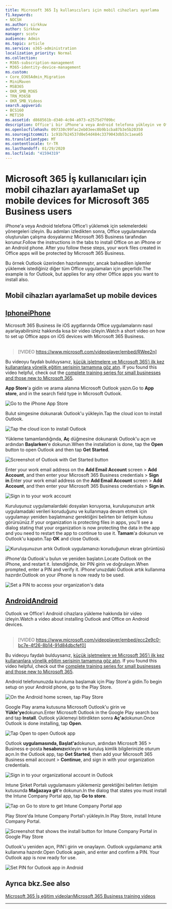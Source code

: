 ```yaml
---
title: Microsoft 365 İş kullanıcıları için mobil cihazları ayarlama
f1.keywords:
- NOCSH
ms.author: sirkkuw
author: Sirkkuw
manager: scotv
audience: Admin
ms.topic: article
ms.service: o365-administration
localization_priority: Normal
ms.collection:
- M365-subscription-management
- M365-identity-device-management
ms.custom:
- Core_O365Admin_Migration
- MiniMaven
- MSB365
- OKR_SMB_M365
- TRN_M365B
- OKR_SMB_Videos
search.appverid:
- BCS160
- MET150
ms.assetid: d868561b-d340-4c04-a973-e2575d7f09bc
description: Office'i bir iPhone'a veya Android telefona yükleyin ve Office uygulamalarındaki iş dosyalarınız Microsoft 365 Business tarafından korunacaktır.
ms.openlocfilehash: 097330c99fac2eb03eec0b9b1cba87b3e5b20350
ms.sourcegitcommit: 1c91b7b24537d0e54d484c3379043db53c1aea65
ms.translationtype: MT
ms.contentlocale: tr-TR
ms.lasthandoff: 01/29/2020
ms.locfileid: "41594319"
---
```

# <a name="set-up-mobile-devices-for-microsoft-365-business-users"></a><span data-ttu-id="8b717-103">Microsoft 365 İş kullanıcıları için mobil cihazları ayarlama</span><span class="sxs-lookup"><span data-stu-id="8b717-103">Set up mobile devices for Microsoft 365 Business users</span></span>

<span data-ttu-id="8b717-p101">iPhone'a veya Android telefona Office'i yüklemek için sekmelerdeki yönergeleri izleyin. Bu adımları izledikten sonra, Office uygulamalarında oluşturulan çalışma dosyalarınız Microsoft 365 Business tarafından korunur.</span><span class="sxs-lookup"><span data-stu-id="8b717-p101">Follow the instructions in the tabs to install Office on an iPhone or an Android phone. After you follow these steps, your work files created in Office apps will be protected by Microsoft 365 Business.</span></span>

<span data-ttu-id="8b717-106">Bu örnek Outlook üzerinden hazırlanmıştır, ancak bahsedilen işlemler yüklemek istediğiniz diğer tüm Office uygulamaları için geçerlidir.</span><span class="sxs-lookup"><span data-stu-id="8b717-106">The example is for Outlook, but applies for any other Office apps you want to install also.</span></span>
  
## <a name="set-up-mobile-devices"></a><span data-ttu-id="8b717-107">Mobil cihazları ayarlama</span><span class="sxs-lookup"><span data-stu-id="8b717-107">Set up mobile devices</span></span>

## <a name="iphonetabiphone"></a>[<span data-ttu-id="8b717-108">Iphone</span><span class="sxs-lookup"><span data-stu-id="8b717-108">iPhone</span></span>](#tab/iPhone)
  
<span data-ttu-id="8b717-109">Microsoft 365 Business ile iOS aygıtlarında Office uygulamalarını nasıl ayarlayabilirsiniz hakkında kısa bir video izleyin.</span><span class="sxs-lookup"><span data-stu-id="8b717-109">Watch a short video on how to set up Office apps on iOS devices with Microsoft 365 Business.</span></span><br><br>

> [!VIDEO https://www.microsoft.com/videoplayer/embed/RWee2n] 

<span data-ttu-id="8b717-110">Bu videoyu faydalı bulduysanız, [küçük işletmelere ve Microsoft 365’i ilk kez kullananlara yönelik eğitim serisinin tamamına göz atın](https://support.office.com/article/6ab4bbcd-79cf-4000-a0bd-d42ce4d12816).  </span><span class="sxs-lookup"><span data-stu-id="8b717-110">If you found this video helpful, check out the [complete training series for small businesses and those new to Microsoft 365](https://support.office.com/article/6ab4bbcd-79cf-4000-a0bd-d42ce4d12816).</span></span>

<span data-ttu-id="8b717-111">**App Store**'a gidin ve arama alanına Microsoft Outlook yazın.</span><span class="sxs-lookup"><span data-stu-id="8b717-111">Go to **App store**, and in the search field type in Microsoft Outlook.</span></span>
  
![Go to the iPhone App Store](media/886913de-76e5-4883-8ed0-4eb3ec06188f.png)
  
<span data-ttu-id="8b717-113">Bulut simgesine dokunarak Outlook'u yükleyin.</span><span class="sxs-lookup"><span data-stu-id="8b717-113">Tap the cloud icon to install Outlook.</span></span>
  
![Tap the cloud icon to install Outlook](media/665e1620-948a-4ab8-b914-dca49530142c.png)
  
<span data-ttu-id="8b717-115">Yükleme tamamlandığında, **Aç** düğmesine dokunarak Outlook'u açın ve ardından **Başlarken**'e dokunun.</span><span class="sxs-lookup"><span data-stu-id="8b717-115">When the installation is done, tap the **Open** button to open Outlook and then tap **Get Started**.</span></span>
  
![Screenshot of Outlook with Get Started button](media/005bedec-ae50-4d75-b3bb-e7cef9e2561c.png)
  
<span data-ttu-id="8b717-117">Enter your work email address on the **Add Email Account** screen \> **Add Account**, and then enter your Microsoft 365 Business credentials \> **Sign in**.</span><span class="sxs-lookup"><span data-stu-id="8b717-117">Enter your work email address on the **Add Email Account** screen \> **Add Account**, and then enter your Microsoft 365 Business credentials \> **Sign in**.</span></span>
  
![Sign in to your work account](media/3cef1fb5-7bec-4d3d-8542-872b731ce19f.png)
  
<span data-ttu-id="8b717-119">Kuruluşunuz uygulamalardaki dosyaları koruyorsa, kuruluşunuzun artık uygulamadaki verileri koruduğunu ve kullanmaya devam etmek için uygulamayı yeniden başlatmanız gerektiğini belirten bir iletişim kutusu görürsünüz.</span><span class="sxs-lookup"><span data-stu-id="8b717-119">If your organization is protecting files in apps, you'll see a dialog stating that your organization is now protecting the data in the app and you need to restart the app to continue to use it.</span></span> <span data-ttu-id="8b717-120">**Tamam**'a dokunun ve Outlook'u kapatın.</span><span class="sxs-lookup"><span data-stu-id="8b717-120">Tap **OK** and close Outlook.</span></span> 
  
![Kuruluşunuzun artık Outlook uygulamanızı koruduğunun ekran görüntüsü](media/fb4c1c84-b1e9-42e1-8070-c13dcf79fb09.png)
  
<span data-ttu-id="8b717-122">iPhone'da Outlook'u bulun ve yeniden başlatın.</span><span class="sxs-lookup"><span data-stu-id="8b717-122">Locate Outlook on the iPhone, and restart it.</span></span> <span data-ttu-id="8b717-123">İstendiğinde, bir PIN girin ve doğrulayın.</span><span class="sxs-lookup"><span data-stu-id="8b717-123">When prompted, enter a PIN and verify it.</span></span> <span data-ttu-id="8b717-124">iPhone'unuzdaki Outlook artık kullanıma hazırdır.</span><span class="sxs-lookup"><span data-stu-id="8b717-124">Outlook on your iPhone is now ready to be used.</span></span>
  
![Set a PIN to access your organization's data](media/64f2630b-3164-47a4-9dd6-ca0c29ed5fb3.png)
  
## <a name="androidtabandroid"></a>[<span data-ttu-id="8b717-126">Android</span><span class="sxs-lookup"><span data-stu-id="8b717-126">Android</span></span>](#tab/Android)
  
<span data-ttu-id="8b717-127">Outlook ve Office'i Android cihazlara yükleme hakkında bir video izleyin.</span><span class="sxs-lookup"><span data-stu-id="8b717-127">Watch a video about installing Outlook and Office on Android devices.</span></span><br><br>

> [!VIDEO https://www.microsoft.com/videoplayer/embed/ecc2e9c0-bc7e-4f26-8b14-91d84dbcfef0] 

<span data-ttu-id="8b717-128">Bu videoyu faydalı bulduysanız, [küçük işletmelere ve Microsoft 365’i ilk kez kullananlara yönelik eğitim serisinin tamamına göz atın](https://support.office.com/article/6ab4bbcd-79cf-4000-a0bd-d42ce4d12816).  </span><span class="sxs-lookup"><span data-stu-id="8b717-128">If you found this video helpful, check out the [complete training series for small businesses and those new to Microsoft 365](https://support.office.com/article/6ab4bbcd-79cf-4000-a0bd-d42ce4d12816).</span></span>

<span data-ttu-id="8b717-129">Android telefonunuzda kuruluma başlamak için Play Store'a gidin.</span><span class="sxs-lookup"><span data-stu-id="8b717-129">To begin setup on your Android phone, go to the Play Store.</span></span>
  
![On the Android home screen, tap Play Store](media/93df88e7-c778-40e1-b35e-868ca6e97f6c.png)
  
<span data-ttu-id="8b717-131">Google Play arama kutusuna Microsoft Outlook'u girin ve **Yükle'ye**dokunun.</span><span class="sxs-lookup"><span data-stu-id="8b717-131">Enter Microsoft Outlook in the Google Play search box and tap **Install**.</span></span> <span data-ttu-id="8b717-132">Outlook yüklemeyi bitirdikten sonra **Aç'a**dokunun.</span><span class="sxs-lookup"><span data-stu-id="8b717-132">Once Outlook is done installing, tap **Open**.</span></span>
  
![Tap Open to open Outlook app](media/8b4c5937-8875-4b5a-a5b6-b8c6c9cd6240.png)
  
<span data-ttu-id="8b717-134">Outlook **uygulamasında, Başlat'a**dokunun, ardından Microsoft 365 \> Business e-posta **hesabınızı**ekleyin ve kuruluş kimlik bilgilerinizle oturum açın.</span><span class="sxs-lookup"><span data-stu-id="8b717-134">In the Outlook app, tap **Get Started**, then add your Microsoft 365 Business email account \> **Continue**, and sign in with your organization credentials.</span></span>
  
![Sign in to your organizational account in Outlook](media/18f67c66-4bab-4b99-94bd-080839312e29.png)
  
<span data-ttu-id="8b717-136">Intune Şirket Portalı uygulamasını yüklemeniz gerektiğini belirten iletişim kutusunda **Mağazaya git**'e dokunun.</span><span class="sxs-lookup"><span data-stu-id="8b717-136">In the dialog that states you must install the Intune Company Portal app, tap **Go to store**.</span></span>
  
![Tap on Go to store to get Intune Company Portal app](media/a702d712-5622-45dd-a511-b1adaee63071.png)
  
<span data-ttu-id="8b717-138">Play Store'da Intune Company Portal'ı yükleyin.</span><span class="sxs-lookup"><span data-stu-id="8b717-138">In Play Store, install Intune Company Portal.</span></span>
  
![Screenshot that shows the install button for Intune Company Portal in Google Play Store](media/5e0408f2-3f37-44dd-80ed-13ca2ac6df0c.png)
  
<span data-ttu-id="8b717-p105">Outlook'u yeniden açın, PIN'i girin ve onaylayın. Outlook uygulamanız artık kullanıma hazırdır.</span><span class="sxs-lookup"><span data-stu-id="8b717-p105">Open Outlook again, and enter and confirm a PIN. Your Outlook app is now ready for use.</span></span>
  
![Set  PIN for Outlook app in Android](media/edb91afb-f1ed-451a-bc6b-8ccba664e055.png)

## <a name="see-also"></a><span data-ttu-id="8b717-143">Ayrıca bkz.</span><span class="sxs-lookup"><span data-stu-id="8b717-143">See also</span></span>

[<span data-ttu-id="8b717-144">Microsoft 365 İş eğitim videoları</span><span class="sxs-lookup"><span data-stu-id="8b717-144">Microsoft 365 Business training videos</span></span>](https://support.office.com/article/6ab4bbcd-79cf-4000-a0bd-d42ce4d12816)

---